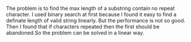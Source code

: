 The problem is to find the max length of a substring contain no repeat character.
I used binary search at first because I found it easy to find a definate length of valid string linearly.
But the performance is not so good.
Then I found that if characters repeated then the first should be abandoned.So the problem can be solved in a linear way.

